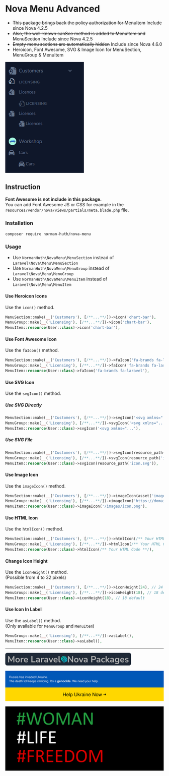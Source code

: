 # Nova Menu Advanced

* ~~This package brings back the policy authorization for MenuItem~~ Include since Nova 4.2.5
* ~~Also, the well-known canSee method is added to MenuItem and MenuSection~~ Include since Nova 4.2.5
* ~~Empty menu sections are automatically hidden~~ Include since Nova 4.6.0
* Heroicon, Font Awesome, SVG & Image Icon for MenuSection, MenuGroup & MenuItem

![Preview](docs/preview.png)

## Instruction

**Font Awesome is not include in this package.**  
You can add Font Awesome JS or CSS for example in the `resources/vendor/nova/views/partials/meta.blade.php` file.

### Installation

```
composer require norman-huth/nova-menu
```

### Usage

* Use `NormanHuth\NovaMenu\MenuSection` instead of `Laravel\Nova\Menu\MenuSection`
* Use `NormanHuth\NovaMenu\MenuGroup` instead of `Laravel\Nova\Menu\MenuGroup`
* Use `NormanHuth\NovaMenu\MenuItem` instead of `Laravel\Nova\Menu\MenuItem`

#### Use Heroicon Icons

Use the `icon()` method.

```php
MenuSection::make(__('Customers'), [/**...**/])->icon('chart-bar'),
MenuGroup::make(__('Licensing'), [/**...**/])->icon('chart-bar'),
MenuItem::resource(User::class)->icon('chart-bar'),
```

#### Use Font Awesome Icon

Use the `faIcon()` method.

```php
MenuSection::make(__('Customers'), [/**...**/])->faIcon('fa-brands fa-laravel'),
MenuGroup::make(__('Licensing'), [/**...**/])->faIcon('fa-brands fa-laravel'),
MenuItem::resource(User::class)->faIcon('fa-brands fa-laravel'),
```

#### Use SVG Icon

Use the `svgIcon()` method.

##### Use SVG Directly

```php
MenuSection::make(__('Customers'), [/**...**/])->svgIcon('<svg xmlns="...'),
MenuGroup::make(__('Licensing'), [/**...**/])->svgIcon('<svg xmlns="...'),
MenuItem::resource(User::class)->svgIcon('<svg xmlns="...'),
```

##### Use SVG File

```php
MenuSection::make(__('Customers'), [/**...**/])->svgIcon(resource_path('icon.svg')),
MenuGroup::make(__('Licensing'), [/**...**/])->svgIcon(resource_path('icon.svg')),
MenuItem::resource(User::class)->svgIcon(resource_path('icon.svg')),
```

#### Use Image Icon

Use the `imageIcon()` method.

```php
MenuSection::make(__('Customers'), [/**...**/])->imageIcon(asset('images/car-icon.png')),
MenuGroup::make(__('Licensing'), [/**...**/])->imageIcon('https://domain.tld/images/icon.png'),
MenuItem::resource(User::class)->imageIcon('/images/icon.png'),
```

#### Use HTML Icon

Use the `htmlIcon()` method.

```php
MenuSection::make(__('Customers'), [/**...**/])->htmlIcon(/** Your HTML Code **/),
MenuGroup::make(__('Licensing'), [/**...**/])->htmlIcon(/** Your HTML Code **/),
MenuItem::resource(User::class)->htmlIcon(/** Your HTML Code **/),
```

#### Change Icon Height

Use the `iconHeight()` method.  
(Possible from 4 to 32 pixels)

```php
MenuSection::make(__('Customers'), [/**...**/])->iconHeight(24), // 24 default
MenuGroup::make(__('Licensing'), [/**...**/])->iconHeight(18), // 18 default
MenuItem::resource(User::class)->iconHeight(18), // 18 default
```

#### Use Icon In Label

Use the `asLabel()` method.  
(Only available for `MenuGroup` and `MenuItem`)

```php
MenuGroup::make(__('Licensing'), [/**...**/])->asLabel(),
MenuItem::resource(User::class)->asLabel(),
```

---

[![More Laravel Nova Packages](https://raw.githubusercontent.com/Muetze42/asset-repo/main/svg/more-laravel-nova-packages.svg)](https://huth.it/nova-packages)

[![Stand With Ukraine](https://raw.githubusercontent.com/vshymanskyy/StandWithUkraine/main/banner2-direct.svg)](https://vshymanskyy.github.io/StandWithUkraine/)

[![Woman. Life. Freedom.](https://raw.githubusercontent.com/Muetze42/Muetze42/2033b219c6cce0cb656c34da5246434c27919bcd/files/iran-banner-big.svg)](https://linktr.ee/CurrentPetitionsFreeIran)
